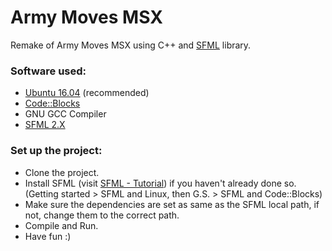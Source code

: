 # Army Moves MSX

Remake of Army Moves MSX using C++ and [SFML](https://www.sfml-dev.org/) library.

### Software used:

* [Ubuntu 16.04](https://www.ubuntu.com/) (recommended)
* [Code::Blocks](http://www.codeblocks.org/)
* GNU GCC Compiler
* [SFML 2.X](https://www.sfml-dev.org/)

### Set up the project:

* Clone the project.
* Install SFML (visit [SFML - Tutorial](https://www.sfml-dev.org/tutorials)) if you haven't already done so. (Getting started > SFML and Linux, then G.S. > SFML and Code::Blocks)
* Make sure the dependencies are set as same as the SFML local path, if not, change them to the correct path.
* Compile and Run.
* Have fun :)
